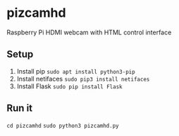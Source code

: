 # pizcamhd
Raspberry Pi HDMI webcam with HTML control interface

## Setup

1) Install pip `sudo apt install python3-pip`
2) Install netifaces `sudo pip3 install netifaces`
3) Install Flask `sudo pip install Flask`

## Run it

`cd pizcamhd`
`sudo python3 pizcamhd.py`
